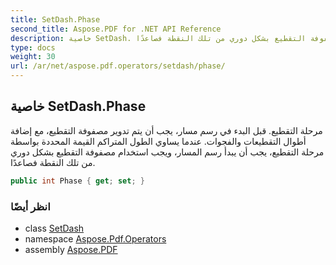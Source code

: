 ```yaml
---
title: SetDash.Phase
second_title: Aspose.PDF for .NET API Reference
description: خاصية SetDash. مرحلة التقطيع. قبل البدء في رسم مسار، يجب أن يتم تدوير مصفوفة التقطيع، مع إضافة أطوال التقطيعات والفجوات. عندما يساوي الطول المتراكم القيمة المحددة بواسطة مرحلة التقطيع، يجب أن يبدأ رسم المسار، ويجب استخدام مصفوفة التقطيع بشكل دوري من تلك النقطة فصاعدًا.
type: docs
weight: 30
url: /ar/net/aspose.pdf.operators/setdash/phase/
---
```

## خاصية SetDash.Phase

مرحلة التقطيع. قبل البدء في رسم مسار، يجب أن يتم تدوير مصفوفة التقطيع، مع إضافة أطوال التقطيعات والفجوات. عندما يساوي الطول المتراكم القيمة المحددة بواسطة مرحلة التقطيع، يجب أن يبدأ رسم المسار، ويجب استخدام مصفوفة التقطيع بشكل دوري من تلك النقطة فصاعدًا.

```csharp
public int Phase { get; set; }
```

### انظر أيضًا

* class [SetDash](../)
* namespace [Aspose.Pdf.Operators](../../../aspose.pdf.operators/)
* assembly [Aspose.PDF](../../../)